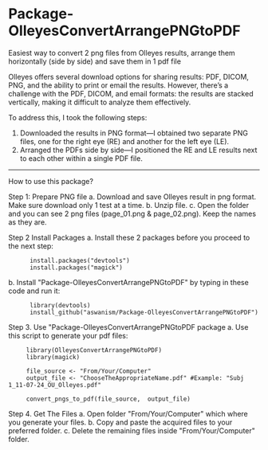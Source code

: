 # Package-OlleyesConvertArrangePNGtoPDF
 Easiest way to convert 2 png files from Olleyes results, arrange them horizontally (side by side) and save them in 1 pdf file

   Olleyes offers several download options for sharing results: PDF, DICOM, PNG, and the ability to print or email the results. 
  However, there’s a challenge with the PDF, DICOM, and email formats: the results are stacked vertically, making it difficult to analyze them effectively.
 
 To address this, I took the following steps:
 
   1. Downloaded the results in PNG format—I obtained two separate PNG files, one for the right eye (RE) and another for the left eye (LE).
   2. Arranged the PDFs side by side—I positioned the RE and LE results next to each other within a single PDF file.
      
-------
How to use this package?

Step 1: Prepare PNG file
a. Download and save Olleyes result in png format. Make sure download only 1 test at a time.
b. Unzip file.
c. Open the folder and you can see 2 png files (page_01.png & page_02.png). Keep the names as they are.


Step 2 Install Packages
a. Install these 2 packages before you proceed to the next step:

          install.packages("devtools")
          install.packages("magick")

b. Install "Package-OlleyesConvertArrangePNGtoPDF" by typing in these code and run it:

          library(devtools)
          install_github("aswanism/Package-OlleyesConvertArrangePNGtoPDF")


Step 3. Use "Package-OlleyesConvertArrangePNGtoPDF package
a. Use this script to generate your pdf files:

         library(OlleyesConvertArrangePNGtoPDF)
         library(magick)
         
         file_source <- "From/Your/Computer"
         output_file <- "ChooseTheAppropriateName.pdf" #Example: "Subj 1_11-07-24_OU_Olleyes.pdf"
         
         convert_pngs_to_pdf(file_source,  output_file)

Step 4. Get The Files
a. Open folder "From/Your/Computer" which where you generate your files.
b. Copy and paste the acquired files to your preferred folder.
c. Delete the remaining files inside "From/Your/Computer" folder.

